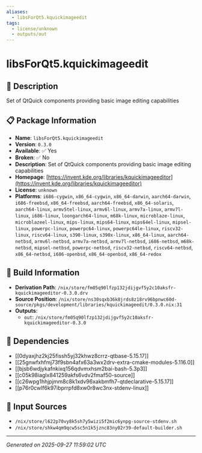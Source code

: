 ```yaml
---
aliases:
  - libsForQt5.kquickimageedit
tags:
  - license/unknown
  - outputs/out
---
```


# libsForQt5.kquickimageedit

## 📝 Description

Set of QtQuick components providing basic image editing capabilities

## 📋 Package Information

- **Name**: `libsForQt5.kquickimageedit`
- **Version**: `0.3.0`
- **Available**: ✅ Yes
- **Broken**: ✅ No
- **Description**: Set of QtQuick components providing basic image editing capabilities
- **Homepage**: [https://invent.kde.org/libraries/kquickimageeditor](https://invent.kde.org/libraries/kquickimageeditor)
- **License**: `unknown`
- **Platforms**: `i686-cygwin`, `x86_64-cygwin`, `x86_64-darwin`, `aarch64-darwin`, `i686-freebsd`, `x86_64-freebsd`, `aarch64-freebsd`, `x86_64-solaris`, `aarch64-linux`, `armv5tel-linux`, `armv6l-linux`, `armv7a-linux`, `armv7l-linux`, `i686-linux`, `loongarch64-linux`, `m68k-linux`, `microblaze-linux`, `microblazeel-linux`, `mips-linux`, `mips64-linux`, `mips64el-linux`, `mipsel-linux`, `powerpc-linux`, `powerpc64-linux`, `powerpc64le-linux`, `riscv32-linux`, `riscv64-linux`, `s390-linux`, `s390x-linux`, `x86_64-linux`, `aarch64-netbsd`, `armv6l-netbsd`, `armv7a-netbsd`, `armv7l-netbsd`, `i686-netbsd`, `m68k-netbsd`, `mipsel-netbsd`, `powerpc-netbsd`, `riscv32-netbsd`, `riscv64-netbsd`, `x86_64-netbsd`, `i686-openbsd`, `x86_64-openbsd`, `x86_64-redox`

## 🔧 Build Information

- **Derivation Path**: `/nix/store/fm05q90lfzp132jdijgvf5y2c10aksfr-kquickimageeditor-0.3.0.drv`
- **Source Position**: `/nix/store/ns30sqxb36k8jrds8z18rv96bpnwc60d-source/pkgs/development/libraries/kquickimageedit/0.3.0.nix:31`
- **Outputs**:
  - `out`:  `/nix/store/fm05q90lfzp132jdijgvf5y2c10aksfr-kquickimageeditor-0.3.0`

## 🔗 Dependencies

- [[0dyaxjhz2kj25fissh5yj32khwz8crrz-qtbase-5.15.17]]
- [[25gnwfxhfmj73f9sbn4afx63a3wx2drv-extra-cmake-modules-5.116.0]]
- [[bjsb6wdjykafnkixq156qdvmxhsm2bai-bash-5.3p3]]
- [[c05k98iaglx841259akfs6vdv2fmaf50-source]]
- [[c26wpg1hhjpjmm8c8k1xdv96xakbmfh7-qtdeclarative-5.15.17]]
- [[p76r0cwlf6k97ibprrpfd8xw0r8wc3nx-stdenv-linux]]

## 📁 Input Sources

- `/nix/store/l622p70vy8k5sh7y5wizi5f2mic6ynpg-source-stdenv.sh`
- `/nix/store/shkw4qm9qcw5sc5n1k5jznc83ny02r39-default-builder.sh`

---
*Generated on 2025-09-27 11:59:02 UTC*
